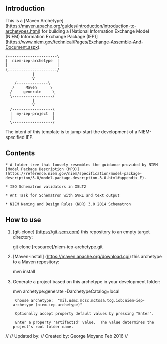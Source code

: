 Introduction
------------
This is a [Maven Archetype] (https://maven.apache.org/guides/introduction/introduction-to-archetypes.html) for building a [National Information Exchange Model (NIEM) Information Exchange Package (IEP)] (https://www.niem.gov/technical/Pages/Exchange-Assemble-And-Document.aspx).  

    /----------------------\
    |  niem-iep-archetype  |
    |                      |
    \----------------------/
                |
                V 
        /--------------\
       /     Maven      \
      /     generate     \
      \------------------/
                |
                V 
      /------------------\
      |  my-iep-project  |
      |                  |
      \------------------/

The intent of this template is to jump-start the development of a NIEM-specified IEP.

Contents
--------

    * A folder tree that loosely resembles the guidance provided by NIEM [Model Package Description (MPD)] (https://reference.niem.gov/niem/specification/model-package-description/3.0/model-package-description-3.0.html#appendix_E). 
    
    * ISO Schematron validators in XSLT2

    * Ant Task for Schematron with SVRL and text output
    
    * NIEM Naming and Design Rules (NDR) 3.0 2014 Schematron

How to use
----------
1. [git-clone] (https://git-scm.com) this repository to an empty target directory:

    git clone [resource]/niem-iep-archetype.git

2. [Maven-install] (https://maven.apache.org/download.cgi) this archetype to a Maven repository:

    mvn install

3. Generate a project based on this archetype in your development folder:

    mvn archetype:generate -DarchetypeCatalog=local

        Choose archetype:  "mil.usmc.mcsc.mctssa.tcg.iob:niem-iep-archetype (niem-iep-archetype)"

        Optionally accept property default values by pressing "Enter".  

        Enter a property 'artifactId' value.  The value determines the project's root folder name.
    

//
// Updated by:
// Created by: George Moyano  Feb 2016
//